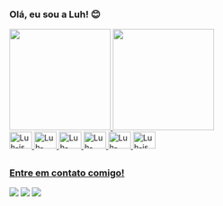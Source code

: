 ### Olá, eu sou a Luh! 😊

<div>
  <a href="https://www.linkedin.com/in/luciana-ven%C3%A2nco-76119318b/">
  <img height="180em" src="https://github-readme-stats.vercel.app/api?username=lucianavenancio&show_icons=true&theme=synthwave&include_all_commits=true&count_private=true"/>
  <img height="180em" src="https://github-readme-stats.vercel.app/api/top-langs/?username=lucianavenancio&layout=compact&langs_count=16&theme=synthwave"/>
</div>
<div>
  <img align"center" alt="Luh-js" height="30" width="40" src="https://cdn.jsdelivr.net/gh/devicons/devicon/icons/javascript/javascript-original.svg">
  <img align"center" alt="Luh-css" height="30" width="40" src="https://cdn.jsdelivr.net/gh/devicons/devicon/icons/css3/css3-original.svg" >
  <img align"center" alt="Luh-html" height="30" width="40" src="https://cdn.jsdelivr.net/gh/devicons/devicon/icons/html5/html5-original.svg">
  <img align"center" alt="Luh-php" height="30" width="40" src="https://cdn.jsdelivr.net/gh/devicons/devicon/icons/php/php-original.svg">
  <img align"center" alt="Luh-vue" height="30" width="40" src="https://cdn.jsdelivr.net/gh/devicons/devicon/icons/vuejs/vuejs-original.svg">
  <img align"center" alt="Luh-js" height="30" width="40" src="https://cdn.jsdelivr.net/gh/devicons/devicon/icons/python/python-original.svg">
</div>
  
##

### Entre em contato comigo!
<div>
  <a href="mailto:lucianavenancio54@gmail.com" target="_blank"><img src="https://img.shields.io/badge/Gmail-D14836?style=for-the-badge&logo=gmail&logoColor=white"></a>
  <a href="https://www.linkedin.com/in/lucianafatino" target="_blank"><img src="https://img.shields.io/badge/LinkedIn-0077B5?style=for-the-badge&logo=linkedin&logoColor=white"></a>
  <a href="https://api.whatsapp.com/send?phone=5515996570866&text=Ol%C3%A1!%20Inicie%20seu%20chat%20com%20a%20Luciana%20%3A)" target="_blank"><img src="https://img.shields.io/badge/WhatsApp-25D366?style=for-the-badge&logo=whatsapp&logoColor=white"></a>
</div>
  

  
